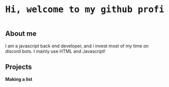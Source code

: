 <pre><h1>Hi, welcome to my github profile!</h1></pre>

## About me
I am a javascript back end developer, and i invest most of my time on discord bots. I mainly use HTML and Javascript!

## Projects

**Making a list**
